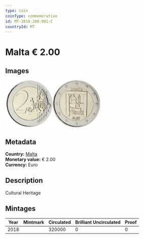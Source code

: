 ```yaml
---
type: coin
coinType: commemorative
id: MT-2018-200-001-C
countryId: MT
---
```


# Malta € 2.00

## Images

<img src="../../Images/common-2007-200.webp" height="150" alt="Front image"><img src="Images/MT-2018-200-001.webp" height="150" alt="Back image">

## Metadata

**Country:** [Malta](../../Countries/Malta/index.md)\
**Monetary value:** € 2.00\
**Currency:** Euro

## Description

Cultural Heritage

## Mintages

| Year | Mintmark | Circulated | Brilliant Uncirculated | Proof |
| ---- | -------- | ---------- | ---------------------- | ----- |
| 2018 |          | 320000     | 0                      | 0     |
